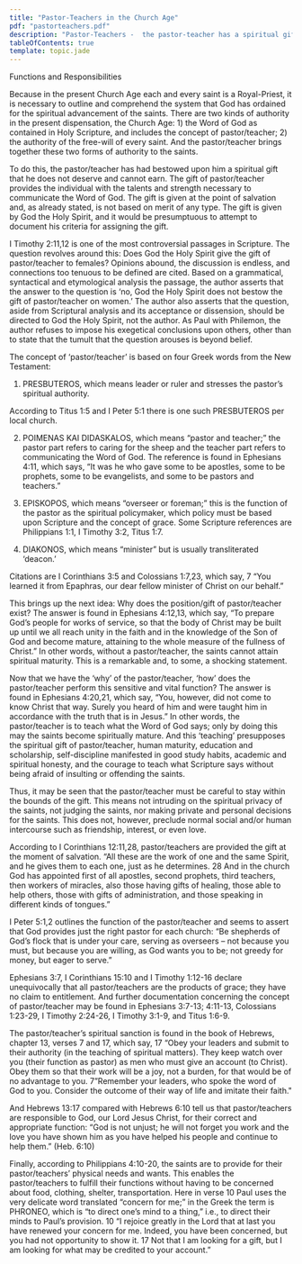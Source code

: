 ```yaml
---
title: "Pastor-Teachers in the Church Age"
pdf: "pastorteachers.pdf"
description: "Pastor-Teachers -  the pastor-teacher has a spiritual gift that he does not deserve and cannot earn."
tableOfContents: true
template: topic.jade
---
```


Functions and Responsibilities

Because in the present Church Age each and every saint is a
Royal-Priest, it is necessary to outline and comprehend the system that
God has ordained for the spiritual advancement of the saints. There are
two kinds of authority in the present dispensation, the Church Age: 1)
the Word of God as contained in Holy Scripture, and includes the concept
of pastor/teacher; 2) the authority of the free-will of every saint. And
the pastor/teacher brings together these two forms of authority to the
saints.

To do this, the pastor/teacher has had bestowed upon him a spiritual
gift that he does not deserve and cannot earn. The gift of
pastor/teacher provides the individual with the talents and strength
necessary to communicate the Word of God. The gift is given at the point
of salvation and, as already stated, is not based on merit of any type.
The gift is given by God the Holy Spirit, and it would be presumptuous
to attempt to document his criteria for assigning the gift.

I Timothy 2:11,12 is one of the most controversial passages in
Scripture. The question revolves around this: Does God the Holy Spirit
give the gift of pastor/teacher to females? Opinions abound, the
discussion is endless, and connections too tenuous to be defined are
cited. Based on a grammatical, syntactical and etymological analysis the
passage, the author asserts that the answer to the question is ‘no, God
the Holy Spirit does not bestow the gift of pastor/teacher on women.’
The author also asserts that the question, aside from Scriptural
analysis and its acceptance or dissension, should be directed to God the
Holy Spirit, not the author. As Paul with Philemon, the author refuses
to impose his exegetical conclusions upon others, other than to state
that the tumult that the question arouses is beyond belief.

The concept of ‘pastor/teacher’ is based on four Greek words from the
New Testament:

1. PRESBUTEROS, which means leader or ruler and stresses the pastor’s
spiritual authority.

According to Titus 1:5 and I Peter 5:1 there is one such PRESBUTEROS per
local church.

2. POIMENAS KAI DIDASKALOS, which means “pastor and teacher;” the pastor
part refers to caring for the sheep and the teacher part refers to
communicating the Word of God. The reference is found in Ephesians 4:11,
which says, “It was he who gave some to be apostles, some to be
prophets, some to be evangelists, and some to be pastors and teachers.”

3. EPISKOPOS, which means “overseer or foreman;” this is the function of
the pastor as the spiritual policymaker, which policy must be based upon
Scripture and the concept of grace. Some Scripture references are
Philippians 1:1, I Timothy 3:2, Titus 1:7.

4. DIAKONOS, which means “minister” but is usually transliterated
‘deacon.’

Citations are I Corinthians 3:5 and Colossians 1:7,23, which say, 7 “You
learned it from Epaphras, our dear fellow minister of Christ on our
behalf.”

This brings up the next idea: Why does the position/gift of
pastor/teacher exist? The answer is found in Ephesians 4:12,13, which
say, “To prepare God’s people for works of service, so that the body of
Christ may be built up until we all reach unity in the faith and in the
knowledge of the Son of God and become mature, attaining to the whole
measure of the fullness of Christ.” In other words, without a
pastor/teacher, the saints cannot attain spiritual maturity. This is a
remarkable and, to some, a shocking statement.

Now that we have the ‘why’ of the pastor/teacher, ‘how’ does the
pastor/teacher perform this sensitive and vital function? The answer is
found in Ephesians 4:20,21, which say, “You, however, did not come to
know Christ that way. Surely you heard of him and were taught him in
accordance with the truth that is in Jesus.” In other words, the
pastor/teacher is to teach what the Word of God says; only by doing this
may the saints become spiritually mature. And this ‘teaching’
presupposes the spiritual gift of pastor/teacher, human maturity,
education and scholarship, self-discipline manifested in good study
habits, academic and spiritual honesty, and the courage to teach what
Scripture says without being afraid of insulting or offending the
saints.

Thus, it may be seen that the pastor/teacher must be careful to stay
within the bounds of the gift. This means not intruding on the spiritual
privacy of the saints, not judging the saints, nor making private and
personal decisions for the saints. This does not, however, preclude
normal social and/or human intercourse such as friendship, interest, or
even love.

According to I Corinthians 12:11,28, pastor/teachers are provided the
gift at the moment of salvation. “All these are the work of one and the
same Spirit, and he gives them to each one, just as he determines. 28
And in the church God has appointed first of all apostles, second
prophets, third teachers, then workers of miracles, also those having
gifts of healing, those able to help others, those with gifts of
administration, and those speaking in different kinds of tongues.”

I Peter 5:1,2 outlines the function of the pastor/teacher and seems to
assert that God provides just the right pastor for each church: “Be
shepherds of God’s flock that is under your care, serving as overseers –
not because you must, but because you are willing, as God wants you to
be; not greedy for money, but eager to serve.”

Ephesians 3:7, I Corinthians 15:10 and I Timothy 1:12-16 declare
unequivocally that all pastor/teachers are the products of grace; they
have no claim to entitlement. And further documentation concerning the
concept of pastor/teacher may be found in Ephesians 3:7-13; 4:11-13,
Colossians 1:23-29, I Timothy 2:24-26, I Timothy 3:1-9, and Titus 1:6-9.

The pastor/teacher’s spiritual sanction is found in the book of Hebrews,
chapter 13, verses 7 and 17, which say, 17 “Obey your leaders and submit
to their authority (in the teaching of spiritual matters). They keep
watch over you (their function as pastor) as men who must give an
account (to Christ). Obey them so that their work will be a joy, not a
burden, for that would be of no advantage to you. 7”Remember your
leaders, who spoke the word of God to you. Consider the outcome of their
way of life and imitate their faith."

And Hebrews 13:17 compared with Hebrews 6:10 tell us that
pastor/teachers are responsible to God, our Lord Jesus Christ, for their
correct and appropriate function: “God is not unjust; he will not forget
you work and the love you have shown him as you have helped his people
and continue to help them.” (Heb. 6:10)

Finally, according to Philippians 4:10-20, the saints are to provide for
their pastor/teachers’ physical needs and wants. This enables the
pastor/teachers to fulfill their functions without having to be
concerned about food, clothing, shelter, transportation. Here in verse
10 Paul uses the very delicate word translated “concern for me;” in the
Greek the term is PHRONEO, which is “to direct one’s mind to a thing,”
i.e., to direct their minds to Paul’s provision. 10 “I rejoice greatly
in the Lord that at last you have renewed your concern for me. Indeed,
you have been concerned, but you had not opportunity to show it. 17 Not
that I am looking for a gift, but I am looking for what may be credited
to your account.”

